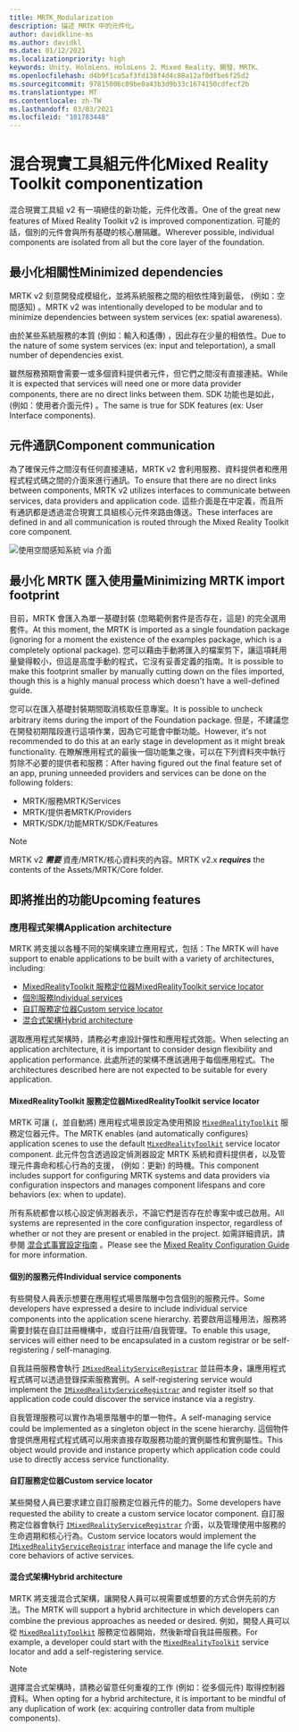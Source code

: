 ```yaml
---
title: MRTK_Modularization
description: 描述 MRTK 中的元件化。
author: davidkline-ms
ms.author: davidkl
ms.date: 01/12/2021
ms.localizationpriority: high
keywords: Unity、HoloLens、HoloLens 2、Mixed Reality、開發、MRTK、
ms.openlocfilehash: d4b9f1ca5af3fd138f4d4c88a12af0dfbe6f25d2
ms.sourcegitcommit: 97815006c09be0a43b3d9b33c1674150cdfecf2b
ms.translationtype: MT
ms.contentlocale: zh-TW
ms.lasthandoff: 03/03/2021
ms.locfileid: "101783448"
---
```

# <a name="mixed-reality-toolkit-componentization"></a><span data-ttu-id="68e78-104">混合現實工具組元件化</span><span class="sxs-lookup"><span data-stu-id="68e78-104">Mixed Reality Toolkit componentization</span></span>

<span data-ttu-id="68e78-105">混合現實工具組 v2 有一項絕佳的新功能，元件化改善。</span><span class="sxs-lookup"><span data-stu-id="68e78-105">One of the great new features of Mixed Reality Toolkit v2 is improved componentization.</span></span> <span data-ttu-id="68e78-106">可能的話，個別的元件會與所有基礎的核心層隔離。</span><span class="sxs-lookup"><span data-stu-id="68e78-106">Wherever possible, individual components are isolated from all but the core layer of the foundation.</span></span>

## <a name="minimized-dependencies"></a><span data-ttu-id="68e78-107">最小化相關性</span><span class="sxs-lookup"><span data-stu-id="68e78-107">Minimized dependencies</span></span>

<span data-ttu-id="68e78-108">MRTK v2 刻意開發成模組化，並將系統服務之間的相依性降到最低， (例如：空間感知) 。</span><span class="sxs-lookup"><span data-stu-id="68e78-108">MRTK v2 was intentionally developed to be modular and to minimize dependencies between system services (ex: spatial awareness).</span></span>

<span data-ttu-id="68e78-109">由於某些系統服務的本質 (例如：輸入和遙傳) ，因此存在少量的相依性。</span><span class="sxs-lookup"><span data-stu-id="68e78-109">Due to the nature of some system services (ex: input and teleportation), a small number of dependencies exist.</span></span>

<span data-ttu-id="68e78-110">雖然服務預期會需要一或多個資料提供者元件，但它們之間沒有直接連結。</span><span class="sxs-lookup"><span data-stu-id="68e78-110">While it is expected that services will need one or more data provider components, there are no direct links between them.</span></span> <span data-ttu-id="68e78-111">SDK 功能也是如此， (例如：使用者介面元件) 。</span><span class="sxs-lookup"><span data-stu-id="68e78-111">The same is true for SDK features (ex: User Interface components).</span></span>

## <a name="component-communication"></a><span data-ttu-id="68e78-112">元件通訊</span><span class="sxs-lookup"><span data-stu-id="68e78-112">Component communication</span></span>

<span data-ttu-id="68e78-113">為了確保元件之間沒有任何直接連結，MRTK v2 會利用服務、資料提供者和應用程式程式碼之間的介面來進行通訊。</span><span class="sxs-lookup"><span data-stu-id="68e78-113">To ensure that there are no direct links between components, MRTK v2 utilizes interfaces to communicate between services, data providers and application code.</span></span> <span data-ttu-id="68e78-114">這些介面是在中定義，而且所有通訊都是透過混合現實工具組核心元件來路由傳送。</span><span class="sxs-lookup"><span data-stu-id="68e78-114">These interfaces are defined in and all communication is routed through the Mixed Reality Toolkit core component.</span></span>

![使用空間感知系統 via 介面](../features//Images/Packaging/AccessingViaInterfaces.png)

## <a name="minimizing-mrtk-import-footprint"></a><span data-ttu-id="68e78-116">最小化 MRTK 匯入使用量</span><span class="sxs-lookup"><span data-stu-id="68e78-116">Minimizing MRTK import footprint</span></span>

<span data-ttu-id="68e78-117">目前，MRTK 會匯入為單一基礎封裝 (忽略範例套件是否存在，這是) 的完全選用套件。</span><span class="sxs-lookup"><span data-stu-id="68e78-117">At this moment, the MRTK is imported as a single foundation package (ignoring for a moment the existence of the examples package, which is a completely optional package).</span></span> <span data-ttu-id="68e78-118">您可以藉由手動將匯入的檔案剪下，讓這項耗用量變得較小，但這是高度手動的程式，它沒有妥善定義的指南。</span><span class="sxs-lookup"><span data-stu-id="68e78-118">It is possible to make this footprint smaller by manually cutting down on the files imported, though this is a highly manual process which doesn't have a well-defined guide.</span></span>

<span data-ttu-id="68e78-119">您可以在匯入基礎封裝期間取消核取任意專案。</span><span class="sxs-lookup"><span data-stu-id="68e78-119">It is possible to uncheck arbitrary items during the import of the Foundation package.</span></span> <span data-ttu-id="68e78-120">但是，不建議您在開發初期階段進行這項作業，因為它可能會中斷功能。</span><span class="sxs-lookup"><span data-stu-id="68e78-120">However, it's not recommended to do this at an early stage in development as it might break functionality.</span></span> <span data-ttu-id="68e78-121">在瞭解應用程式的最後一個功能集之後，可以在下列資料夾中執行剪除不必要的提供者和服務：</span><span class="sxs-lookup"><span data-stu-id="68e78-121">After having figured out the final feature set of an app, pruning unneeded providers and services can be done on the following folders:</span></span>

- <span data-ttu-id="68e78-122">MRTK/服務</span><span class="sxs-lookup"><span data-stu-id="68e78-122">MRTK/Services</span></span>
- <span data-ttu-id="68e78-123">MRTK/提供者</span><span class="sxs-lookup"><span data-stu-id="68e78-123">MRTK/Providers</span></span>
- <span data-ttu-id="68e78-124">MRTK/SDK/功能</span><span class="sxs-lookup"><span data-stu-id="68e78-124">MRTK/SDK/Features</span></span>

> [!NOTE]
> <span data-ttu-id="68e78-125">MRTK v2 **_需要_** 資產/MRTK/核心資料夾的內容。</span><span class="sxs-lookup"><span data-stu-id="68e78-125">MRTK v2.x **_requires_** the contents of the Assets/MRTK/Core folder.</span></span>

## <a name="upcoming-features"></a><span data-ttu-id="68e78-126">即將推出的功能</span><span class="sxs-lookup"><span data-stu-id="68e78-126">Upcoming features</span></span>

### <a name="application-architecture"></a><span data-ttu-id="68e78-127">應用程式架構</span><span class="sxs-lookup"><span data-stu-id="68e78-127">Application architecture</span></span>

<span data-ttu-id="68e78-128">MRTK 將支援以各種不同的架構來建立應用程式，包括：</span><span class="sxs-lookup"><span data-stu-id="68e78-128">The MRTK will have support to enable applications to be built with a variety of architectures, including:</span></span>

- [<span data-ttu-id="68e78-129">MixedRealityToolkit 服務定位器</span><span class="sxs-lookup"><span data-stu-id="68e78-129">MixedRealityToolkit service locator</span></span>](#mixedrealitytoolkit-service-locator)
- [<span data-ttu-id="68e78-130">個別服務</span><span class="sxs-lookup"><span data-stu-id="68e78-130">Individual services</span></span>](#individual-service-components)
- [<span data-ttu-id="68e78-131">自訂服務定位器</span><span class="sxs-lookup"><span data-stu-id="68e78-131">Custom service locator</span></span>](#custom-service-locator)
- [<span data-ttu-id="68e78-132">混合式架構</span><span class="sxs-lookup"><span data-stu-id="68e78-132">Hybrid architecture</span></span>](#hybrid-architecture)

<span data-ttu-id="68e78-133">選取應用程式架構時，請務必考慮設計彈性和應用程式效能。</span><span class="sxs-lookup"><span data-stu-id="68e78-133">When selecting an application architecture, it is important to consider design flexibility and application performance.</span></span> <span data-ttu-id="68e78-134">此處所述的架構不應該適用于每個應用程式。</span><span class="sxs-lookup"><span data-stu-id="68e78-134">The architectures described here are not expected to be suitable for every application.</span></span>

#### <a name="mixedrealitytoolkit-service-locator"></a><span data-ttu-id="68e78-135">MixedRealityToolkit 服務定位器</span><span class="sxs-lookup"><span data-stu-id="68e78-135">MixedRealityToolkit service locator</span></span>

<span data-ttu-id="68e78-136">MRTK 可讓 (，並自動將) 應用程式場景設定為使用預設 [`MixedRealityToolkit`](xref:Microsoft.MixedReality.Toolkit.MixedRealityToolkit) 服務定位器元件。</span><span class="sxs-lookup"><span data-stu-id="68e78-136">The MRTK enables (and automatically configures) application scenes to use the default [`MixedRealityToolkit`](xref:Microsoft.MixedReality.Toolkit.MixedRealityToolkit) service locator component.</span></span> <span data-ttu-id="68e78-137">此元件包含透過設定偵測器設定 MRTK 系統和資料提供者，以及管理元件壽命和核心行為的支援， (例如：更新) 的時機。</span><span class="sxs-lookup"><span data-stu-id="68e78-137">This component includes support for configuring MRTK systems and data providers via configuration inspectors and manages component lifespans and core behaviors (ex: when to update).</span></span>

<span data-ttu-id="68e78-138">所有系統都會以核心設定偵測器表示，不論它們是否存在於專案中或已啟用。</span><span class="sxs-lookup"><span data-stu-id="68e78-138">All systems are represented in the core configuration inspector, regardless of whether or not they are present or enabled in the project.</span></span> <span data-ttu-id="68e78-139">如需詳細資訊，請參閱 [混合式事實設定指南](../out-of-scope/MixedRealityConfigurationGuide.md) 。</span><span class="sxs-lookup"><span data-stu-id="68e78-139">Please see the [Mixed Reality Configuration Guide](../out-of-scope/MixedRealityConfigurationGuide.md) for more information.</span></span>

#### <a name="individual-service-components"></a><span data-ttu-id="68e78-140">個別的服務元件</span><span class="sxs-lookup"><span data-stu-id="68e78-140">Individual service components</span></span>

<span data-ttu-id="68e78-141">有些開發人員表示想要在應用程式場景階層中包含個別的服務元件。</span><span class="sxs-lookup"><span data-stu-id="68e78-141">Some developers have expressed a desire to include individual service components into the application scene hierarchy.</span></span> <span data-ttu-id="68e78-142">若要啟用這種用法，服務將需要封裝在自訂註冊機構中，或自行註冊/自我管理。</span><span class="sxs-lookup"><span data-stu-id="68e78-142">To enable this usage, services will either need to be encapsulated in a custom registrar or be self-registering / self-managing.</span></span>

<span data-ttu-id="68e78-143">自我註冊服務會執行 [`IMixedRealityServiceRegistrar`](xref:Microsoft.MixedReality.Toolkit.IMixedRealityServiceRegistrar) 並註冊本身，讓應用程式程式碼可以透過登錄探索服務實例。</span><span class="sxs-lookup"><span data-stu-id="68e78-143">A self-registering service would implement the [`IMixedRealityServiceRegistrar`](xref:Microsoft.MixedReality.Toolkit.IMixedRealityServiceRegistrar) and register itself so that application code could discover the service instance via a registry.</span></span>

<span data-ttu-id="68e78-144">自我管理服務可以實作為場景階層中的單一物件。</span><span class="sxs-lookup"><span data-stu-id="68e78-144">A self-managing service could be implemented as a singleton object in the scene hierarchy.</span></span> <span data-ttu-id="68e78-145">這個物件會提供應用程式程式碼可以用來直接存取服務功能的實例屬性和實例屬性。</span><span class="sxs-lookup"><span data-stu-id="68e78-145">This object would provide and instance property which application code could use to directly access service functionality.</span></span>

#### <a name="custom-service-locator"></a><span data-ttu-id="68e78-146">自訂服務定位器</span><span class="sxs-lookup"><span data-stu-id="68e78-146">Custom service locator</span></span>

<span data-ttu-id="68e78-147">某些開發人員已要求建立自訂服務定位器元件的能力。</span><span class="sxs-lookup"><span data-stu-id="68e78-147">Some developers have requested the ability to create a custom service locator component.</span></span> <span data-ttu-id="68e78-148">自訂服務定位器會執行 [`IMixedRealityServiceRegistrar`](xref:Microsoft.MixedReality.Toolkit.IMixedRealityServiceRegistrar) 介面，以及管理使用中服務的生命週期和核心行為。</span><span class="sxs-lookup"><span data-stu-id="68e78-148">Custom service locators would implement the [`IMixedRealityServiceRegistrar`](xref:Microsoft.MixedReality.Toolkit.IMixedRealityServiceRegistrar) interface and manage the life cycle and core behaviors of active services.</span></span>

#### <a name="hybrid-architecture"></a><span data-ttu-id="68e78-149">混合式架構</span><span class="sxs-lookup"><span data-stu-id="68e78-149">Hybrid architecture</span></span>

<span data-ttu-id="68e78-150">MRTK 將支援混合式架構，讓開發人員可以視需要或想要的方式合併先前的方法。</span><span class="sxs-lookup"><span data-stu-id="68e78-150">The MRTK will support a hybrid architecture in which developers can combine the previous approaches as needed or desired.</span></span> <span data-ttu-id="68e78-151">例如，開發人員可以從 [`MixedRealityToolkit`](xref:Microsoft.MixedReality.Toolkit.MixedRealityToolkit) 服務定位器開始，然後新增自我註冊服務。</span><span class="sxs-lookup"><span data-stu-id="68e78-151">For example, a developer could start with the [`MixedRealityToolkit`](xref:Microsoft.MixedReality.Toolkit.MixedRealityToolkit) service locator and add a self-registering service.</span></span>

> [!NOTE]
> <span data-ttu-id="68e78-152">選擇混合式架構時，請務必留意任何重複的工作 (例如：從多個元件) 取得控制器資料。</span><span class="sxs-lookup"><span data-stu-id="68e78-152">When opting for a hybrid architecture, it is important to be mindful of any duplication of work (ex: acquiring controller data from multiple components).</span></span>
